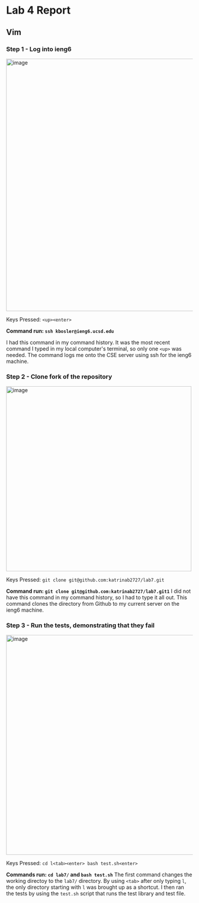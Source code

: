 # Lab 4 Report

## Vim

### Step 1 - Log into ieng6

<img width="682" alt="image" src="https://github.com/katrinab2727/cse15l-lab-reports/assets/149338452/15c9b8eb-c49a-4744-9460-1bc5de137c0d">

Keys Pressed: `<up><enter>`

**Command run: `ssh kbosler@ieng6.ucsd.edu`**

I had this command in my command history. It was the most recent command I typed in my local computer's terminal, so only one `<up>` was needed. The command logs me onto the CSE server using ssh for the ieng6 machine.

### Step 2 - Clone fork of the repository

<img width="500" alt="image" src="https://github.com/katrinab2727/cse15l-lab-reports/assets/149338452/2c0e9810-44e0-49a0-b391-133c023487a8">

Keys Pressed: `git clone git@github.com:katrinab2727/lab7.git`

**Command run: `git clone git@github.com:katrinab2727/lab7.git1`**
I did not have this command in my command history, so I had to type it all out. This command clones the directory from Github to my current server on the ieng6 machine.

### Step 3 - Run the tests, demonstrating that they fail

<img width="594" alt="image" src="https://github.com/katrinab2727/cse15l-lab-reports/assets/149338452/72089b58-4c3b-4ade-ab2f-d9187107f601">

Keys Pressed: `cd l<tab><enter> bash test.sh<enter>`

**Commands run: `cd lab7/` and `bash test.sh`**
The first command changes the working directoy to the `lab7/` directory. By using `<tab>` after only typing `l`, the only directory starting with `l` was brought up as a shortcut. I then ran the tests by using the `test.sh` script that runs the test library and test file.




